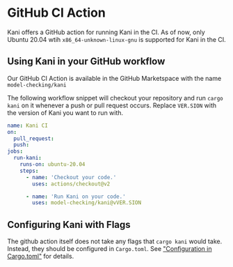# GitHub CI Action

Kani offers a GitHub action for running Kani in the CI. As of now,
only Ubuntu 20.04 wtih `x86_64-unknown-linux-gnu` is supported for
Kani in the CI.

## Using Kani in your GitHub workflow
Our GitHub CI Action is available in the GitHub Marketspace with the
name `model-checking/kani`

The following workflow snippet will checkout your repository and run
`cargo kani` on it whenever a push or pull request occurs. Replace
`VER.SION` with the version of Kani you want to run with.

```yaml
name: Kani CI
on:
  pull_request:
  push:
jobs:
  run-kani:
    runs-on: ubuntu-20.04
    steps:
      - name: 'Checkout your code.'
        uses: actions/checkout@v2

      - name: 'Run Kani on your code.'
        uses: model-checking/kani@vVER.SION
```


## Configuring Kani with Flags

The github action itself does not take any flags that `cargo kani`
would take. Instead, they should be configured in `Cargo.toml`. See
["Configuration in Cargo.toml"](usage.md#configuration-in-cargotoml)
for details.
